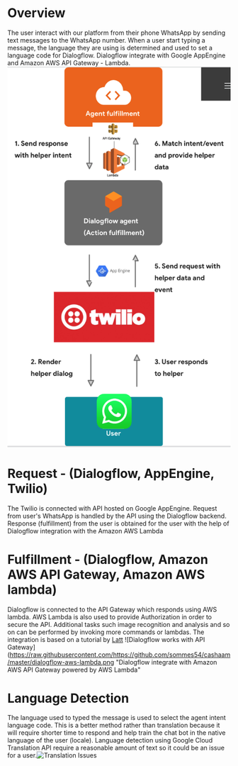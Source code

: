 # Overview
The user interact with our platform from their phone WhatsApp by sending text messages to the WhatsApp number. When a user start typing a message, the language they are using is determined and used to set a language code for Dialogflow. Dialogflow integrate with Google AppEngine and Amazon AWS API Gateway - Lambda. ![Architecture](https://github.com/sommes54/cashaam/blob/master/architecture.png)

# Request - (Dialogflow, AppEngine, Twilio)
The Twilio is connected with API hosted on Google AppEngine. Request from user's WhatsApp is handled by the API using the Dialogflow backend. Response (fulfillment) from the user is obtained for the user with the help of Dialogflow integration with the Amazon AWS Lambda

# Fulfillment - (Dialogflow, Amazon AWS API Gateway, Amazon AWS lambda)
Dialogflow is connected to the API Gateway which responds using AWS lambda. AWS Lambda is also used to provide Authorization in order to secure the API. Additional tasks such image recognition and analysis and so on can be performed by invoking more commands or lambdas. The integration is based on a tutorial by [Latt](https://medium.com/faun/building-chatbot-with-google-dialogflow-with-aws-lambda-e19872e1589)
![Dialogflow works with API Gateway](https://raw.githubusercontent.com/https://github.com/sommes54/cashaam/master/dialogflow-aws-lambda.png "Dialogflow integrate with Amazon AWS API Gateway powered by AWS Lambda"

# Language Detection
The language used to typed the message is used to select the agent intent language code. This is a better method rather than translation because it will require shorter time to respond and help train the chat bot in the native language of the user (locale). Language detection using Google Cloud Translation API require a reasonable amount of text so it could be an issue for a user.![Translation Issues](https://www.quora.com/How-does-Amazon-Translate-compare-to-Google-Translate)
